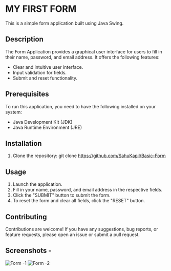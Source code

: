 # MY FIRST FORM

This is a simple form application built using Java Swing.

## Description

The Form Application provides a graphical user interface for users to fill in their name, password, and email address. It offers the following features:

- Clear and intuitive user interface.
- Input validation for fields.
- Submit and reset functionality.

## Prerequisites

To run this application, you need to have the following installed on your system:

- Java Development Kit (JDK)
- Java Runtime Environment (JRE)

## Installation

1. Clone the repository:
git clone https://github.com/SahuKapil/Basic-Form

## Usage

1. Launch the application.
2. Fill in your name, password, and email address in the respective fields.
3. Click the "SUBMIT" button to submit the form.
4. To reset the form and clear all fields, click the "RESET" button.

## Contributing

Contributions are welcome! If you have any suggestions, bug reports, or feature requests, please open an issue or submit a pull request. 


## Screenshots - 

![Form -1](https://github.com/SahuKapil/Basic-Form/assets/116225142/8f918fd4-ee93-4816-bcad-2e3df49520e7)
![Form -2](https://github.com/SahuKapil/Basic-Form/assets/116225142/e624b339-5034-4640-ab19-990095da6991)
